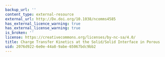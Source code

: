 ```yaml
---
backup_url: ''
content_type: external-resource
external_url: http://Dx.doi.org/10.1038/ncomms4585
has_external_licence_warning: true
has_external_license_warning: true
is_broken: ''
license: https://creativecommons.org/licenses/by-nc-sa/4.0/
title: Charge Transfer Kinetics at the Solid/Solid Interface in Porous Electrodes
uid: 2076d922-6e0e-44a8-9abe-65067bdc9bb2
---
```

